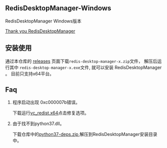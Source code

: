 ## RedisDesktopManager-Windows

RedisDesktopManager Windows版本

[Thank you RedisDesktopManager](https://github.com/uglide/RedisDesktopManager)

## 安装使用

通过本仓库的 [releases](https://github.com/lework/RedisDesktopManager-Windows/releases) 页面下载`redis-desktop-manager-x.zip`文件， 解压后运行其中 `redis-desktop-manager-x.exe`文件, 就可以安装 RedisDesktopManager 。 目前只支持x64平台。

## Faq

1. 程序启动出现 0xc000007b错误。

    下载运行[vc_redist.x64](https://aka.ms/vs/15/release/vc_redist.x64.exe)点击修复选项。
2. 由于找不到python37.dll。

    下载仓库中的[python37-deps.zip](https://github.com/lework/RedisDesktopManager-Windows/blob/master/python37-deps.zip?raw=true),解压到RedisDesktopManager安装目录中。
